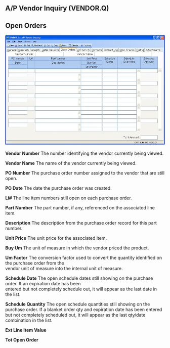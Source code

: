 ##  A/P Vendor Inquiry (VENDOR.Q)

<PageHeader />

##  Open Orders

![](./VENDOR-Q-4.jpg)

**Vendor Number** The number identifying the vendor currently being viewed.  
  
**Vendor Name** The name of the vendor currently being viewed.  
  
**PO Number** The purchase order number assigned to the vendor that are still
open.  
  
**PO Date** The date the purchase order was created.  
  
**Li#** The line item numbers still open on each purchase order.  
  
**Part Number** The part number, if any, referenced on the associated line
item.  
  
**Description** The description from the purchase order record for this part
number.  
  
**Unit Price** The unit price for the associated item.  
  
**Buy Um** The unit of measure in which the vendor priced the product.  
  
**Um Factor** The conversion factor used to convert the quantity identified on
the purchase order from the  
vendor unit of measure into the internal unit of measure.  
  
**Schedule Date** The open schedule dates still showing on the purchase order.
If an expiration date has been  
entered but not completely schedule out, it will appear as the last date in
the list.  
  
**Schedule Quantity** The open schedule quantities still showing on the
purchase order. If a blanket order qty and expiration date has been entered
but not completely scheduled out, it will appear as the last qty/date
combination in the list.  
  
**Ext Line Item Value**  
  
**Tot Open Order**  
  
  
<badge text= "Version 8.10.57" vertical="middle" />

<PageFooter />